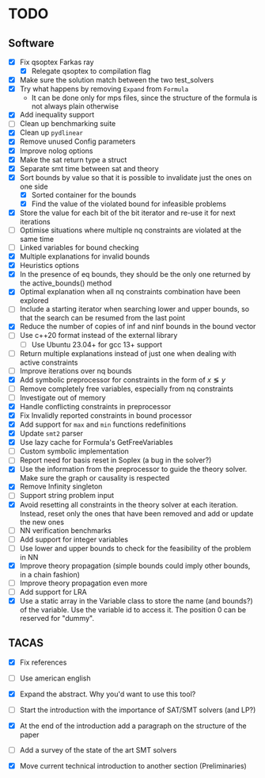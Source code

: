# TODO

## Software

- [x] Fix qsoptex Farkas ray
    - [x] Relegate qsoptex to compilation flag
- [x] Make sure the solution match between the two test_solvers
- [x] Try what happens by removing `Expand` from `Formula`
    - It can be done only for mps files, since the structure of the formula is not always plain otherwise
- [x] Add inequality support
- [ ] Clean up benchmarking suite
- [x] Clean up `pydlinear`
- [x] Remove unused Config parameters
- [x] Improve nolog options
- [x] Make the sat return type a struct
- [x] Separate smt time between sat and theory
- [x] Sort bounds by value so that it is possible to invalidate just the ones on one side
    - [x] Sorted container for the bounds
    - [x] Find the value of the violated bound for infeasible problems
- [x] Store the value for each bit of the bit iterator and re-use it for next iterations
- [ ] Optimise situations where multiple nq constraints are violated at the same time
- [ ] Linked variables for bound checking
- [x] Multiple explanations for invalid bounds
- [x] Heuristics options
- [x] In the presence of eq bounds, they should be the only one returned by the active_bounds() method
- [x] Optimal explanation when all nq constraints combination have been explored
- [ ] Include a starting iterator when searching lower and upper bounds, so that the search can be resumed from the last
  point
- [x] Reduce the number of copies of inf and ninf bounds in the bound vector
- [ ] Use c++20 format instead of the external library
    - [ ] Use Ubuntu 23.04+ for gcc 13+ support
- [ ] Return multiple explanations instead of just one when dealing with active constraints
- [ ] Improve iterations over nq bounds
- [x] Add symbolic preprocessor for constraints in the form of $x \lessgtr y$
- [ ] Remove completely free variables, especially from nq constraints
- [ ] Investigate out of memory
- [x] Handle conflicting constraints in preprocessor
- [x] Fix Invalidly reported constraints in bound processor
- [x] Add support for `max` and `min` functions redefinitions
- [x] Update `smt2` parser
- [x] Use lazy cache for Formula's GetFreeVariables
- [ ] Custom symbolic implementation
- [ ] Report need for basis reset in Soplex (a bug in the solver?)
- [x] Use the information from the preprocessor to guide the theory solver. Make sure the graph or causality is respected
- [x] Remove Infinity singleton
- [ ] Support string problem input
- [x] Avoid resetting all constraints in the theory solver at each iteration. Instead, reset only the ones that have
  been removed and add or update the new ones
- [ ] NN verification benchmarks
- [ ] Add support for integer variables
- [ ] Use lower and upper bounds to check for the feasibility of the problem in NN
- [x] Improve theory propagation (simple bounds could imply other bounds, in a chain fashion)
- [ ] Improve theory propagation even more
- [ ] Add support for LRA
- [x] Use a static array in the Variable class to store the name (and bounds?) of the variable. Use the variable id to access it. The position 0 can be reserved for "dummy".

## TACAS

- [x] Fix references
- [ ] Use american english
- [x] Expand the abstract. Why you'd want to use this tool?
- [ ] Start the introduction with the importance of SAT/SMT solvers (and LP?)
- [x] At the end of the introduction add a paragraph on the structure of the paper
- [ ] Add a survey of the state of the art SMT solvers
- [x] Move current technical introduction to another section (Preliminaries)

